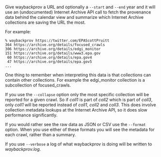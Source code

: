 Give waybackprov a URL and optionally a `--start` and `--end` year and it will
use an (undocumented) Internet Archive API call to fetch the provenance data
behind the calendar view and summarize which Internet Archive collections are
saving the URL the most.

For example:

    % waybackprov https://twitter.com/EPAScottPruitt
    364 https://archive.org/details/focused_crawls
    306 https://archive.org/details/edgi_monitor
    151 https://archive.org/details/www3.epa.gov
     60 https://archive.org/details/epa.gov4
     47 https://archive.org/details/epa.gov5
    ...

One thing to remember when interpreting this data is that collections 
can contain other collections. For example the edgi_monitor collection is a
subcollection of focused_crawls.

If you use the `--collapse` option only the most specific collection will be
reported for a given crawl.  So if *coll1* is part of *coll2* which is part of
*coll3*, only *coll1* will be reported instead of *coll1*, *coll2* and *coll3*.
This does involve collection metadata lookups at the Internet Archive API, so it
does slow performance significantly.

If you would rather see the raw data as JSON or CSV use the `--format` option.
When you use either of these formats you will see the metadata for each crawl,
rather than a summary.

If you use `--verbose` a log of what waybackprov is doing will be written to
*waybackprov.log*.

